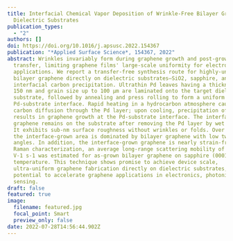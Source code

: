 ```yaml
---
title: Interfacial Chemical Vapor Deposition of Wrinkle-Free Bilayer Graphene on
  Dielectric Substrates
publication_types:
  - "2"
authors: []
doi: https://doi.org/10.1016/j.apsusc.2022.154367
publication: "*Applied Surface Science*, 154367, 2022"
abstract: Wrinkles invariably form during graphene growth and post-growth
  transfer, limiting graphene films' large-scale uniformity for electronic
  applications. We report a transfer-free synthesis route for highly-uniform
  bilayer graphene directly on dielectric substrates—SiO2, sapphire, and MgO—by
  interfacial carbon precipitation. Ultrathin Pd leaves having a thickness of
  150 nm and grain size up to 100 µm are laminated onto the target dielectric
  substrate, followed by annealing and press rolling to form a uniform
  Pd-substrate interface. Rapid heating in a hydrocarbon atmosphere causes
  carbon diffusion through the Pd layer; upon cooling, precipitation of carbon
  results in graphene growth at the Pd-substrate interface. The interface-grown
  graphene remains on the substrate after removing the Pd layer by wet etching.
  It exhibits sub-nm surface roughness without wrinkles or folds. Over 94% of
  the interface-grown area is dominated by bilayer graphene with low twist
  angles. In addition, the interface-grown graphene is nearly strain-free. From
  Raman characterization, an average long-range scattering mobility of ∼1000 cm2
  V-1 s-1 was estimated for as-grown bilayer graphene on sapphire (0001) at room
  temperature. This technique shows promise to achieve device scale,
  ultra-uniform graphene fabrication directly on dielectric substrates, with the
  potential to accelerate graphene applications in electronics, photonics, and
  sensing.
draft: false
featured: true
image:
  filename: featured.jpg
  focal_point: Smart
  preview_only: false
date: 2022-07-28T14:56:44.902Z
---
```

